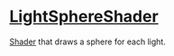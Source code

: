# [LightSphereShader](LightSphereShader.md)

[Shader](../../Shader.md) that draws a sphere for each light.